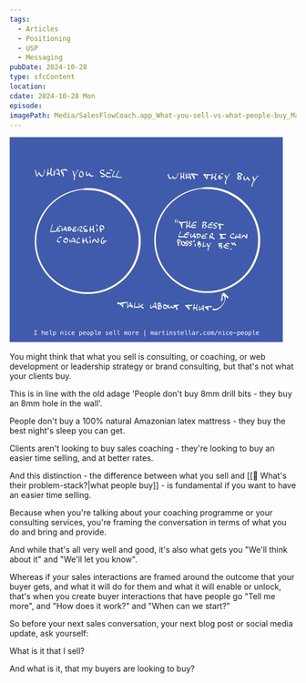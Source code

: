 ```yaml
---
tags:
  - Articles
  - Positioning
  - USP
  - Messaging
pubDate: 2024-10-28
type: sfcContent
location: 
cdate: 2024-10-28 Mon
episode: 
imagePath: Media/SalesFlowCoach.app_What-you-sell-vs-what-people-buy_MartinStellar.jpeg
---
```



![](Media/SalesFlowCoach.app_What-you-sell-vs-what-people-buy_MartinStellar.jpeg)

You might think that what you sell is consulting, or coaching, or web development or leadership strategy or brand consulting, but that's not what your clients buy. 

This is in line with the old adage 'People don't buy 8mm drill bits - they buy an 8mm hole in the wall'. 

People don't buy a 100% natural Amazonian latex mattress - they buy the best night's sleep you can get. 

Clients aren't looking to buy sales coaching - they're looking to buy an easier time selling, and at better rates. 

And this distinction - the difference between what you sell and [[📄 What's their problem-stack?|what people buy]] - is fundamental if you want to have an easier time selling. 

Because when you're talking about your coaching programme or your consulting services, you're framing the conversation in terms of what you do and bring and provide. 

And while that's all very well and good, it's also what gets you "We'll think about it" and "We'll let you know". 

Whereas if your sales interactions are framed around the outcome that your buyer gets, and what it will do for them and what it will enable or unlock, that's when you create buyer interactions that have people go "Tell me more", and "How does it work?" and "When can we start?"

So before your next sales conversation, your next blog post or social media update, ask yourself:

What is it that I sell?

And what is it, that my buyers are looking to buy?


